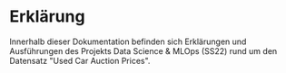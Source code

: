 # Erklärung 

Innerhalb dieser Dokumentation befinden sich Erklärungen und Ausführungen des Projekts Data Science & MLOps (SS22) rund um den Datensatz "Used Car Auction Prices".

```{tableofcontents}
```
